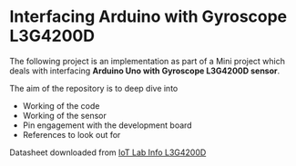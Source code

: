 # Interfacing Arduino with Gyroscope L3G4200D

The following project is an implementation as part of a Mini project which deals with interfacing **Arduino Uno with Gyroscope L3G4200D sensor**. 

The aim of the repository is to deep dive into 
- Working of the code
- Working of the sensor
- Pin engagement with the development board
- References to look out for

Datasheet downloaded from [IoT Lab Info L3G4200D](https://www.iot-lab.info/assets/misc/docs/iot-lab-m3/L3G4200D.pdf)